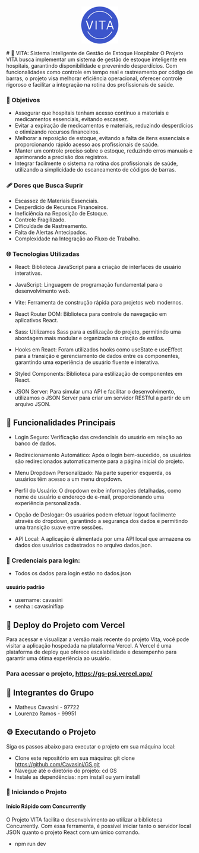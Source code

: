 <p align="center">
<img src="./public/LogoPage.png" alt="Logo Vita" width=100>
</p>
# 💙 VITA: Sistema Inteligente de Gestão de Estoque Hospitalar
O Projeto VITA busca implementar um sistema de gestão de estoque inteligente em hospitais, garantindo disponibilidade e prevenindo desperdícios. Com funcionalidades como controle em tempo real e rastreamento por código de barras, o projeto visa melhorar eficiência operacional, oferecer controle rigoroso e facilitar a integração na rotina dos profissionais de saúde.

### 🎯 Objetivos
- Assegurar que hospitais tenham acesso contínuo a materiais e medicamentos essenciais, evitando escassez.
- Evitar a expiração de medicamentos e materiais, reduzindo desperdícios e otimizando recursos financeiros.
- Melhorar a reposição de estoque, evitando a falta de itens essenciais e proporcionando rápido acesso aos profissionais de saúde.
- Manter um controle preciso sobre o estoque, reduzindo erros manuais e aprimorando a precisão dos registros.
- Integrar facilmente o sistema na rotina dos profissionais de saúde, utilizando a simplicidade do escaneamento de códigos de barras.

### 🩹 Dores que Busca Suprir
- Escassez de Materiais Essenciais.
- Desperdício de Recursos Financeiros.
- Ineficiência na Reposição de Estoque.
- Controle Fragilizado.
- Dificuldade de Rastreamento.
- Falta de Alertas Antecipados.
- Complexidade na Integração ao Fluxo de Trabalho.

### 🌐 Tecnologias Utilizadas

- React: Biblioteca JavaScript para a criação de interfaces de usuário interativas.

- JavaScript: Linguagem de programação fundamental para o desenvolvimento web.

- Vite: Ferramenta de construção rápida para projetos web modernos.

- React Router DOM: Biblioteca para controle de navegação em aplicativos React.

- Sass: Utilizamos Sass para a estilização do projeto, permitindo uma abordagem mais modular e organizada na criação de estilos.

- Hooks em React: Foram utilizados hooks como useState e useEffect para a transição e gerenciamento de dados entre os componentes, garantindo uma experiência de usuário fluente e interativa.

- Styled Components: Biblioteca para estilização de componentes em React.


- JSON Server: Para simular uma API e facilitar o desenvolvimento, utilizamos o JSON Server para criar um servidor RESTful a partir de um arquivo JSON.


## 🧠 Funcionalidades Principais

- Login Seguro: Verificação das credenciais do usuário em relação ao banco de dados.

- Redirecionamento Automático: Após o login bem-sucedido, os usuários são redirecionados automaticamente para a página inicial do projeto.

- Menu Dropdown Personalizado: Na parte superior esquerda, os usuários têm acesso a um menu dropdown.

- Perfil do Usuário: O dropdown exibe informações detalhadas, como nome de usuário e endereço de e-mail, proporcionando uma experiência personalizada.

- Opção de Deslogar: Os usuários podem efetuar logout facilmente através do dropdown, garantindo a segurança dos dados e permitindo uma transição suave entre sessões.
  

- API Local: A aplicação é alimentada por uma API local que armazena os dados dos usuários cadastrados no arquivo dados.json.


### 🔑 Credenciais para login:

- Todos os dados para login estão no dados.json
  
#### usuário padrão
- username: cavasini
- senha : cavasinifiap


## 📂 Deploy do Projeto com Vercel
Para acessar e visualizar a versão mais recente do projeto Vita, você pode visitar a aplicação hospedada na plataforma Vercel. A Vercel é uma plataforma de deploy que oferece escalabilidade e desempenho para garantir uma ótima experiência ao usuário.

### Para acessar o projeto, https://gs-psi.vercel.app/

## 🤝 Integrantes do Grupo
- Matheus Cavasini - 97722
- Lourenzo Ramos - 99951

## ⚙️ Executando o Projeto
Siga os passos abaixo para executar o projeto em sua máquina local:

- Clone este repositório em sua máquina: git clone https://github.com/Cavasini/GS.git
- Navegue até o diretório do projeto: cd GS
- Instale as dependências: npm install ou yarn install

### 🚀 Iniciando o Projeto

#### Início Rápido com Concurrently

O Projeto VITA facilita o desenvolvimento ao utilizar a biblioteca Concurrently. Com essa ferramenta, é possível iniciar tanto o servidor local JSON quanto o projeto React com um único comando.

- npm run dev
